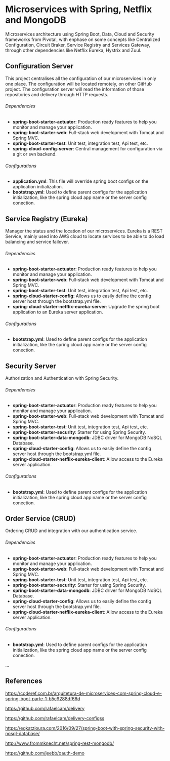 # Microservices with Spring, Netflix and MongoDB

Microservices architecture using Spring Boot, Data, Cloud and Security frameworks from Pivotal, with enphase on some concepts like Centralized Configuration, Circuit Braker, Service Registry and Services Gateway, through other dependencies like Netflix Eureka, Hystrix and Zuul.

## Configuration Server

This project centralises all the configuration of our microservices in only one place.
The configuration will be located remotely, on other GitHub project.
The configuration server will read the information of those repositories and delivery through HTTP requests.

###### Dependencies

- **spring-boot-starter-actuator**: Production ready features to help you monitor and manage your application.
- **spring-boot-starter-web**: Full-stack web development with Tomcat and Spring MVC.
- **spring-boot-starter-test**: Unit test, integration test, Api test, etc.
- **spring-cloud-config-server**: Central management for configuration via a git or svn backend.

###### Configurations

- **application.yml**: This file will override spring boot configs on the application initialization.
- **bootstrap.yml**: Used to define parent configs for the application initialization, like the spring cloud app name or the server config conection.

## Service Registry (Eureka)

Manager the status and the location of our microservices.
Eureka is a REST Service, mainly used into AWS cloud to locate services to be able to do load balancing and service failover.

###### Dependencies

- **spring-boot-starter-actuator**: Production ready features to help you monitor and manage your application.
- **spring-boot-starter-web**: Full-stack web development with Tomcat and Spring MVC.
- **spring-boot-starter-test**: Unit test, integration test, Api test, etc.
- **spring-cloud-starter-config**: Allows us to easily define the config server host through the bootstrap.yml file.
- **spring-cloud-starter-netflix-eureka-server**: Upgrade the spring boot application to an Eureka server application.

###### Configurations

- **bootstrap.yml**: Used to define parent configs for the application initialization, like the spring cloud app name or the server config conection.

## Security Server

Authorization and Authentication with Spring Security.

###### Dependencies

- **spring-boot-starter-actuator**: Production ready features to help you monitor and manage your application.
- **spring-boot-starter-web**: Full-stack web development with Tomcat and Spring MVC.
- **spring-boot-starter-test**: Unit test, integration test, Api test, etc.
- **spring-boot-starter-security**:  Starter for using Spring Security.
- **spring-boot-starter-data-mongodb**: JDBC driver for MongoDB NoSQL Database.
- **spring-cloud-starter-config**: Allows us to easily define the config server host through the bootstrap.yml file.
- **spring-cloud-starter-netflix-eureka-client**: Allow access to the Eureka server application.

###### Configurations

- **bootstrap.yml**: Used to define parent configs for the application initialization, like the spring cloud app name or the server config conection.

## Order Service (CRUD)

Ordering CRUD and integration with our authentication service.

###### Dependencies

- **spring-boot-starter-actuator**: Production ready features to help you monitor and manage your application.
- **spring-boot-starter-web**: Full-stack web development with Tomcat and Spring MVC.
- **spring-boot-starter-test**: Unit test, integration test, Api test, etc.
- **spring-boot-starter-security**:  Starter for using Spring Security.
- **spring-boot-starter-data-mongodb**: JDBC driver for MongoDB NoSQL Database.
- **spring-cloud-starter-config**: Allows us to easily define the config server host through the bootstrap.yml file.
- **spring-cloud-starter-netflix-eureka-client**: Allow access to the Eureka server application.

###### Configurations

- **bootstrap.yml**: Used to define parent configs for the application initialization, like the spring cloud app name or the server config conection.

...

## References

https://coderef.com.br/arquitetura-de-microservices-com-spring-cloud-e-spring-boot-parte-1-b5c9288df66d

https://github.com/rafaelcam/delivery

https://github.com/rafaelcam/delivery-configss

https://egkatzioura.com/2016/09/27/spring-boot-with-spring-security-with-nosql-database/

http://www.frommknecht.net/spring-rest-mongodb/

https://github.com/jeebb/oauth-demo